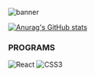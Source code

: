 ![banner](https://user-images.githubusercontent.com/23727056/87433896-78ae9700-c607-11ea-9ca6-9cdbe3f67998.jpg)

[![Anurag's GitHub stats](https://github-readme-stats.vercel.app/api?username=dugan-jo)](https://github.com/anuraghazra/github-readme-stats)

### PROGRAMS
![React](https://img.shields.io/badge/react-%2320232a.svg?style=for-the-badge&logo=react&logoColor=%2361DAFB)
![CSS3](https://img.shields.io/badge/css3-%231572B6.svg?style=for-the-badge&logo=css3&logoColor=white)

